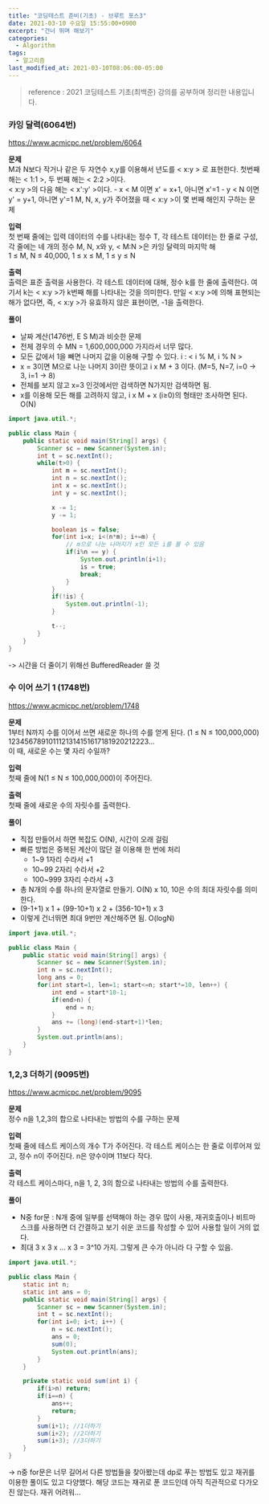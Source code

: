 ```yaml
---
title: "코딩테스트 준비(기초) - 브루트 포스3"
date: 2021-03-10 수요일 15:55:00+0900
excerpt: "건너 뛰며 해보기"
categories:
  - Algorithm
tags:
  - 알고리즘
last_modified_at: 2021-03-10T08:06:00-05:00
---
```


> reference : 2021 코딩테스트 기초(최백준) 강의를 공부하며 정리한 내용입니다.

### 카잉 달력(6064번)

https://www.acmicpc.net/problem/6064

**문제**  
M과 N보다 작거나 같은 두 자연수 x,y를 이용해서 년도를 < x:y > 로 표현한다. 첫번째 해는 < 1:1 >, 두 번째 해는 < 2:2 >이다.  
< x:y >의 다음 해는 < x':y' >이다. - x < M 이면 x' = x+1, 아니면 x'=1 - y < N 이면 y' = y+1, 아니면 y'=1
M, N, x, y가 주어졌을 때 < x:y >이 몇 번째 해인지 구하는 문제

**입력**  
첫 번째 줄에는 입력 데이터의 수를 나타내는 정수 T, 각 테스트 데이터는 한 줄로 구성, 각 줄에는 네 개의 정수 M, N, x와 y, < M:N >은 카잉 달력의 마지막 해  
1 ≤ M, N ≤ 40,000, 1 ≤ x ≤ M, 1 ≤ y ≤ N

**출력**  
출력은 표준 출력을 사용한다. 각 테스트 데이터에 대해, 정수 k를 한 줄에 출력한다. 여기서 k는 < x:y >가 k번째 해를 나타내는 것을 의미한다. 만일 < x:y >에 의해 표현되는 해가 없다면, 즉, < x:y >가 유효하지 않은 표현이면, -1을 출력한다.

**풀이**

- 날짜 계산(1476번, E S M)과 비슷한 문제
- 전체 경우의 수 MN = 1,600,000,000 가지라서 너무 많다.
- 모든 값에서 1을 빼면 나머지 값을 이용해 구할 수 있다. i : < i % M, i % N >
- x = 3이면 M으로 나눈 나머지 3이란 뜻이고 i x M + 3 이다. (M=5, N=7, i=0 -> 3, i=1 -> 8)
- 전체를 보지 않고 x=3 인것에서만 검색하면 N가지만 검색하면 됨.
- x를 이용해 모든 해를 고려하지 않고, i x M + x (i≥0)의 형태만 조사하면 된다. O(N)

```java
import java.util.*;

public class Main {
	public static void main(String[] args) {
		Scanner sc = new Scanner(System.in);
		int t = sc.nextInt();
		while(t>0) {
			int m = sc.nextInt();
			int n = sc.nextInt();
			int x = sc.nextInt();
			int y = sc.nextInt();

			x -= 1;
			y -= 1;

			boolean is = false;
			for(int i=x; i<(n*m); i+=m) {
				// m으로 나눈 나머지가 x인 모든 i를 볼 수 있음
				if(i%n == y) {
					System.out.println(i+1);
					is = true;
					break;
				}
			}
			if(!is) {
				System.out.println(-1);
			}

			t--;
		}
	}
}
```

-> 시간을 더 줄이기 위해선 BufferedReader 쓸 것

### 수 이어 쓰기 1 (1748번)

https://www.acmicpc.net/problem/1748

**문제**  
1부터 N까지 수를 이어서 쓰면 새로운 하나의 수를 얻게 된다. (1 ≤ N ≤ 100,000,000)  
1234567891011121314151617181920212223...  
이 때, 새로운 수는 몇 자리 수일까?

**입력**  
첫째 줄에 N(1 ≤ N ≤ 100,000,000)이 주어진다.

**출력**  
첫째 줄에 새로운 수의 자릿수를 출력한다.

**풀이**

- 직접 만들어서 하면 복잡도 O(N), 시간이 오래 걸림
- 빠른 방법은 중복된 계산이 많단 걸 이용해 한 번에 처리
  - 1~9 1자리 수라서 +1
  - 10~99 2자리 수라서 +2
  - 100~999 3자리 수라서 +3
- 총 N개의 수를 하나의 문자열로 만들기. O(N) x 10, 10은 수의 최대 자릿수를 의미한다.
- (9-1+1) x 1 + (99-10+1) x 2 + (356-10+1) x 3
- 이렇게 건너뛰면 최대 9번만 계산해주면 됨. O(logN)

```java
import java.util.*;

public class Main {
	public static void main(String[] args) {
		Scanner sc = new Scanner(System.in);
		int n = sc.nextInt();
		long ans = 0;
		for(int start=1, len=1; start<=n; start*=10, len++) {
			int end = start*10-1;
			if(end>n) {
				end = n;
			}
			ans += (long)(end-start+1)*len;
		}
		System.out.println(ans);
	}
}
```

### 1,2,3 더하기 (9095번)

https://www.acmicpc.net/problem/9095

**문제**  
정수 n을 1,2,3의 합으로 나타내는 방법의 수를 구하는 문제

**입력**  
첫째 줄에 테스트 케이스의 개수 T가 주어진다. 각 테스트 케이스는 한 줄로 이루어져 있고, 정수 n이 주어진다. n은 양수이며 11보다 작다.

**출력**  
각 테스트 케이스마다, n을 1, 2, 3의 합으로 나타내는 방법의 수를 출력한다.

**풀이**

- N중 for문 : N개 중에 일부를 선택해야 하는 경우 많이 사용, 재귀호출이나 비트마스크를 사용하면 더 간결하고 보기 쉬운 코드를 작성할 수 있어 사용할 일이 거의 없다.
- 최대 3 x 3 x ... x 3 = 3^10 가지. 그렇게 큰 수가 아니라 다 구할 수 있음.

```java
import java.util.*;

public class Main {
	static int n;
	static int ans = 0;
	public static void main(String[] args) {
		Scanner sc = new Scanner(System.in);
		int t = sc.nextInt();
		for(int i=0; i<t; i++) {
			n = sc.nextInt();
			ans = 0;
			sum(0);
			System.out.println(ans);
		}
	}

	private static void sum(int i) {
		if(i>n) return;
		if(i==n) {
			ans++;
			return;
		}
		sum(i+1); //1더하기
		sum(i+2); //2더하기
		sum(i+3); //3더하기
	}
}
```

-> n중 for문은 너무 길어서 다른 방법들을 찾아봤는데 dp로 푸는 방법도 있고 재귀를 이용한 풀이도 있고 다양했다. 해당 코드는 재귀로 푼 코드인데 아직 직관적으로 다가오진 않는다. 재귀 어려워...
